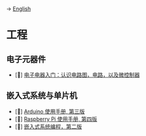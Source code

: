 -> [English](/SKILLSETS/ENGINEERING/engineering.md)

# 工程
## 电子元器件
- [📗] [电子电器入门：认识电路图，电路，以及微控制器](https://learning.oreilly.com/library/view/electronics-for-beginners/9781484259795/)

## 嵌入式系统与单片机
- [📗] [Arduino 使用手册, 第三版](https://learning.oreilly.com/api/v1/continue/9781491903513/)
- [📗] [Raspberry Pi 使用手册, 第四版](https://learning.oreilly.com/api/v1/continue/9781098130916/)
- [📗] [嵌入式系统编程，第二版](https://learning.oreilly.com/api/v1/continue/05)